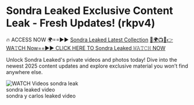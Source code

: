 # Sondra Leaked Exclusive Content Leak - Fresh Updates! (rkpv4)

🔥 ACCESS NOW 🌍==►► <a href="https://tinyurl.com/3fjeunct" rel="nofollow">Sondra Leaked Latest Collection</a></h3>
[🔴🌍📺📱👉WA𝚃CH Now==►► CLICK HERE TO Sondra Leaked 𝚆𝙰𝚃𝙲𝙷 NOW](https://tinyurl.com/3fjeunct)

Unlock Sondra Leaked's private videos and photos today! Dive into the newest 2025 content updates and explore exclusive material you won’t find anywhere else.


<a href="https://tinyurl.com/3fjeunct" rel="nofollow" data-target="animated-image.originalLink"><img src="https://camo.githubusercontent.com/8a4f000d20f83aca3bf7ec5f350d767afa0574a8a352519fd8cfa583a6f93a33/68747470733a2f2f692e696d6775722e636f6d2f644a486b345a712e676966" alt="WATCH Videos" data-canonical-src="https://i.imgur.com/dJHk4Zq.gif" style="max-width: 100%; display: inline-block;" data-target="animated-image.originalImage"></a>
sondra leak<br>
sondra leaked video<br>
sondra y carlos leaked video